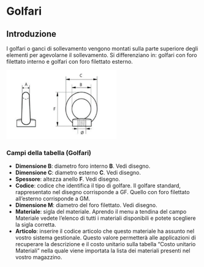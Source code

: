 # Golfari

## Introduzione
I golfari o ganci di sollevamento vengono montati sulla parte superiore degli elementi per agevolarne il sollevamento. Si differenziano in: golfari con foro filettato interno e golfari con foro filettato esterno.

<img src="img/Golfari.png" height="180px">

### Campi della tabella (Golfari)

- **Dimensione B**: diametro foro interno **B**. Vedi disegno.
- **Dimensione C**: diametro esterno **C**. Vedi disegno.
- **Spessore**: altezza anello **F**. Vedi disegno.
- **Codice**: codice che identifica il tipo di golfare. Il golfare standard, rappresentato nel disegno corrisponde a GF. 
Quello con foro filettato all’esterno corrisponde a GM.
- **Dimensione M**: diametro del foro filettato. Vedi disegno.
- **Materiale**: sigla del materiale. Aprendo il menu a tendina del campo Materiale vedete l’elenco di tutti i materiali disponibili e potete scegliere la sigla corretta.
- **Articolo**: inserire il codice articolo che questo materiale ha assunto nel vostro sistema gestionale. Questo valore permetterà alle applicazioni di recuperare la descrizione e il costo unitario sulla tabella “Costo unitario Materiali” nella quale viene importata la lista dei materiali presenti nel vostro magazzino.
